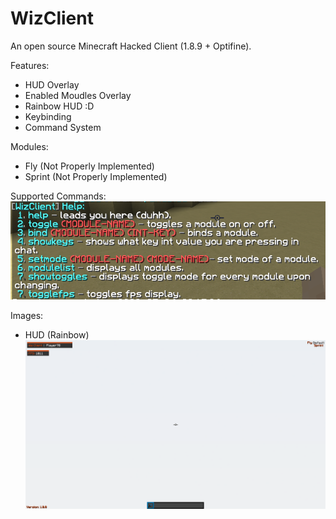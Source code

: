 # WizClient
 An open source Minecraft Hacked Client (1.8.9 + Optifine).


Features:
- HUD Overlay
- Enabled Moudles Overlay
- Rainbow HUD :D
- Keybinding
- Command System

Modules:
- Fly (Not Properly Implemented)
- Sprint (Not Properly Implemented)

Supported Commands:
<br>
 ![Alt text](images/cmds.PNG?raw=true)


Images:
- HUD (Rainbow)
 ![Alt text](images/Image1.png?raw=true)